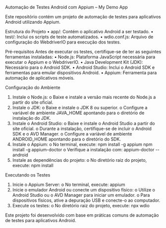 Automação de Testes Android com Appium – My Demo App

Este repositório contém um projeto de automação de testes para aplicativos Android utilizando Appium.

Estrutura do Projeto
•	app/: Contém o aplicativo Android a ser testado.
•	test/: Inclui os scripts de teste automatizados.
•	wdio.conf.js: Arquivo de configuração do WebdriverIO para execução dos testes.

Pré-requisitos
Antes de executar os testes, certifique-se de ter as seguintes ferramentas instaladas:
•	Node.js: Plataforma JavaScript necessária para executar o Appium e o WebdriverIO.
•	Java Development Kit (JDK): Necessário para o Android SDK.
•	Android Studio: Inclui o Android SDK e ferramentas para emular dispositivos Android.
•	Appium: Ferramenta para automação de aplicativos móveis.

Configuração do Ambiente
1.	Instale o Node.js:
o	Baixe e instale a versão mais recente do Node.js a partir do site oficial.
2.	Instale o JDK:
o	Baixe e instale o JDK 8 ou superior.
o	Configure a variável de ambiente JAVA_HOME apontando para o diretório de instalação do JDK.
3.	Instale o Android Studio:
o	Baixe e instale o Android Studio a partir do site oficial.
o	Durante a instalação, certifique-se de incluir o Android SDK e o AVD Manager.
o	Configure a variável de ambiente ANDROID_HOME apontando para o diretório do SDK.
4.	Instale o Appium:
o	No terminal, execute:
npm install -g appium
npm install -g appium-doctor
o	Verifique a instalação com:
appium-doctor --android
5.	Instale as dependências do projeto:
o	No diretório raiz do projeto, execute:
npm install

Executando os Testes
1.	Inicie o Appium Server:
o	No terminal, execute:
appium
2.	Inicie o emulador Android ou conecte um dispositivo físico:
o	Utilize o Android Studio ou o AVD Manager para iniciar um emulador.
o	Para dispositivos físicos, ative a depuração USB e conecte-o ao computador.
3.	Execute os testes:
o	No diretório raiz do projeto, execute:
npx wdio

Este projeto foi desenvolvido com base em práticas comuns de automação de testes para aplicativos Android.
